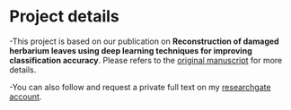 # Project details
-This project is based on our publication on **Reconstruction of damaged herbarium leaves using deep learning techniques for improving classification accuracy**. 
Please refers to the [original manuscript](https://www.sciencedirect.com/science/article/pii/S1574954121000340) for more details.

-You can also follow and request a private full text on my [researchgate account](https://www.researchgate.net/profile/Burhan_Hussein3).
